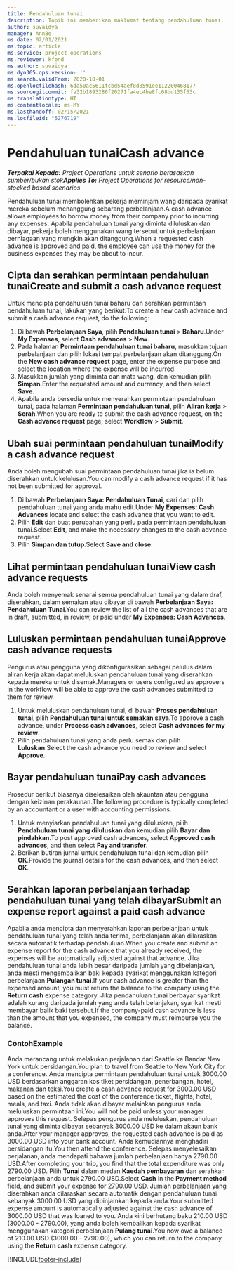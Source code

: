 ```yaml
---
title: Pendahuluan tunai
description: Topik ini memberikan maklumat tentang pendahuluan tunai.
author: suvaidya
manager: AnnBe
ms.date: 02/01/2021
ms.topic: article
ms.service: project-operations
ms.reviewer: kfend
ms.author: suvaidya
ms.dyn365.ops.version: ''
ms.search.validFrom: 2020-10-01
ms.openlocfilehash: 6da50ac5611fcbd54aef8d8591ee112200468177
ms.sourcegitcommit: fa32b1893286f20271fa4ec4be8fc68bd135f53c
ms.translationtype: HT
ms.contentlocale: ms-MY
ms.lasthandoff: 02/15/2021
ms.locfileid: "5276719"
---
```

# <a name="cash-advance"></a><span data-ttu-id="d9571-103">Pendahuluan tunai</span><span class="sxs-lookup"><span data-stu-id="d9571-103">Cash advance</span></span>

<span data-ttu-id="d9571-104">_**Terpakai Kepada:** Project Operations untuk senario berasaskan sumber/bukan stok_</span><span class="sxs-lookup"><span data-stu-id="d9571-104">_**Applies To:** Project Operations for resource/non-stocked based scenarios_</span></span>

<span data-ttu-id="d9571-105">Pendahuluan tunai membolehkan pekerja meminjam wang daripada syarikat mereka sebelum menanggung sebarang perbelanjaan.</span><span class="sxs-lookup"><span data-stu-id="d9571-105">A cash advance allows employees to borrow money from their company prior to incurring any expenses.</span></span> <span data-ttu-id="d9571-106">Apabila pendahuluan tunai yang diminta diluluskan dan dibayar, pekerja boleh menggunakan wang tersebut untuk perbelanjaan perniagaan yang mungkin akan ditanggung.</span><span class="sxs-lookup"><span data-stu-id="d9571-106">When a requested cash advance is approved and paid, the employee can use the money for the business expenses they may be about to incur.</span></span> 

## <a name="create-and-submit-a-cash-advance-request"></a><span data-ttu-id="d9571-107">Cipta dan serahkan permintaan pendahuluan tunai</span><span class="sxs-lookup"><span data-stu-id="d9571-107">Create and submit a cash advance request</span></span>
<span data-ttu-id="d9571-108">Untuk mencipta pendahuluan tunai baharu dan serahkan permintaan pendahuluan tunai, lakukan yang berikut:</span><span class="sxs-lookup"><span data-stu-id="d9571-108">To create a new cash advance and submit a cash advance request, do the following:</span></span> 

1. <span data-ttu-id="d9571-109">Di bawah **Perbelanjaan Saya**, pilih **Pendahuluan tunai** > **Baharu**.</span><span class="sxs-lookup"><span data-stu-id="d9571-109">Under **My Expenses**, select **Cash advances** > **New**.</span></span> 
2. <span data-ttu-id="d9571-110">Pada halaman **Permintaan pendahuluan tunai baharu**, masukkan tujuan perbelanjaan dan pilih lokasi tempat perbelanjaan akan ditanggung.</span><span class="sxs-lookup"><span data-stu-id="d9571-110">On the **New cash advance request** page, enter the expense purpose and select the location where the expense will be incurred.</span></span>
3. <span data-ttu-id="d9571-111">Masukkan jumlah yang diminta dan mata wang, dan kemudian pilih **Simpan**.</span><span class="sxs-lookup"><span data-stu-id="d9571-111">Enter the requested amount and currency, and then select **Save**.</span></span> 
4. <span data-ttu-id="d9571-112">Apabila anda bersedia untuk menyerahkan permintaan pendahuluan tunai, pada halaman **Permintaan pendahuluan tunai**, pilih **Aliran kerja** > **Serah**.</span><span class="sxs-lookup"><span data-stu-id="d9571-112">When you are ready to submit the cash advance request, on the **Cash advance request** page, select **Workflow** > **Submit**.</span></span>

## <a name="modify-a-cash-advance-request"></a><span data-ttu-id="d9571-113">Ubah suai permintaan pendahuluan tunai</span><span class="sxs-lookup"><span data-stu-id="d9571-113">Modify a cash advance request</span></span>

<span data-ttu-id="d9571-114">Anda boleh mengubah suai permintaan pendahuluan tunai jika ia belum diserahkan untuk kelulusan.</span><span class="sxs-lookup"><span data-stu-id="d9571-114">You can modify a cash advance request if it has not been submitted for approval.</span></span>

1. <span data-ttu-id="d9571-115">Di bawah **Perbelanjaan Saya: Pendahuluan Tunai**, cari dan pilih pendahuluan tunai yang anda mahu edit.</span><span class="sxs-lookup"><span data-stu-id="d9571-115">Under **My Expenses: Cash Advances** locate and select the cash advance that you want to edit.</span></span>
2. <span data-ttu-id="d9571-116">Pilih **Edit** dan buat perubahan yang perlu pada permintaan pendahuluan tunai.</span><span class="sxs-lookup"><span data-stu-id="d9571-116">Select **Edit**, and make the necessary changes to the cash advance request.</span></span> 
3. <span data-ttu-id="d9571-117">Pilih **Simpan dan tutup**.</span><span class="sxs-lookup"><span data-stu-id="d9571-117">Select **Save and close**.</span></span>


## <a name="view-cash-advance-requests"></a><span data-ttu-id="d9571-118">Lihat permintaan pendahuluan tunai</span><span class="sxs-lookup"><span data-stu-id="d9571-118">View cash advance requests</span></span>
<span data-ttu-id="d9571-119">Anda boleh menyemak senarai semua pendahuluan tunai yang dalam draf, diserahkan, dalam semakan atau dibayar di bawah **Perbelanjaan Saya: Pendahuluan Tunai**.</span><span class="sxs-lookup"><span data-stu-id="d9571-119">You can review the list of all the cash advances that are in draft, submitted, in review, or paid under **My Expenses: Cash Advances**.</span></span> 

## <a name="approve-cash-advance-requests"></a><span data-ttu-id="d9571-120">Luluskan permintaan pendahuluan tunai</span><span class="sxs-lookup"><span data-stu-id="d9571-120">Approve cash advance requests</span></span>

<span data-ttu-id="d9571-121">Pengurus atau pengguna yang dikonfigurasikan sebagai pelulus dalam aliran kerja akan dapat meluluskan pendahuluan tunai yang diserahkan kepada mereka untuk disemak.</span><span class="sxs-lookup"><span data-stu-id="d9571-121">Managers or users configured as approvers in the workflow will be able to approve the cash advances submitted to them for review.</span></span> 

1. <span data-ttu-id="d9571-122">Untuk meluluskan pendahuluan tunai, di bawah **Proses pendahuluan tunai**, pilih **Pendahuluan tunai untuk semakan saya**.</span><span class="sxs-lookup"><span data-stu-id="d9571-122">To approve a cash advance, under **Process cash advances**, select **Cash advances for my review**.</span></span>
2. <span data-ttu-id="d9571-123">Pilih pendahuluan tunai yang anda perlu semak dan pilih **Luluskan**.</span><span class="sxs-lookup"><span data-stu-id="d9571-123">Select the cash advance you need to review and select **Approve**.</span></span>  

## <a name="pay-cash-advances"></a><span data-ttu-id="d9571-124">Bayar pendahuluan tunai</span><span class="sxs-lookup"><span data-stu-id="d9571-124">Pay cash advances</span></span> 
<span data-ttu-id="d9571-125">Prosedur berikut biasanya diselesaikan oleh akauntan atau pengguna dengan keizinan perakaunan.</span><span class="sxs-lookup"><span data-stu-id="d9571-125">The following procedure is typically completed by an accountant or a user with accounting permissions.</span></span>

1. <span data-ttu-id="d9571-126">Untuk menyiarkan pendahuluan tunai yang diluluskan, pilih **Pendahuluan tunai yang diluluskan** dan kemudian pilih **Bayar dan pindahkan**.</span><span class="sxs-lookup"><span data-stu-id="d9571-126">To post approved cash advances, select **Approved cash advances**, and then select **Pay and transfer**.</span></span>  
2. <span data-ttu-id="d9571-127">Berikan butiran jurnal untuk pendahuluan tunai dan kemudian pilih **OK**.</span><span class="sxs-lookup"><span data-stu-id="d9571-127">Provide the journal details for the cash advances, and then select **OK**.</span></span> 

## <a name="submit-an-expense-report-against-a-paid-cash-advance"></a><span data-ttu-id="d9571-128">Serahkan laporan perbelanjaan terhadap pendahuluan tunai yang telah dibayar</span><span class="sxs-lookup"><span data-stu-id="d9571-128">Submit an expense report against a paid cash advance</span></span> 

<span data-ttu-id="d9571-129">Apabila anda mencipta dan menyerahkan laporan perbelanjaan untuk pendahuluan tunai yang telah anda terima, perbelanjaan akan dilaraskan secara automatik terhadap pendahuluan.</span><span class="sxs-lookup"><span data-stu-id="d9571-129">When you create and submit an expense report for the cash advance that you already received, the expenses will be automatically adjusted against that advance.</span></span> <span data-ttu-id="d9571-130">Jika pendahuluan tunai anda lebih besar daripada jumlah yang dibelanjakan, anda mesti mengembalikan baki kepada syarikat menggunakan kategori perbelanjaan **Pulangan tunai**.</span><span class="sxs-lookup"><span data-stu-id="d9571-130">If your cash advance is greater than the expensed amount, you must return the balance to the company using the **Return cash** expense category.</span></span> <span data-ttu-id="d9571-131">Jika pendahuluan tunai berbayar syarikat adalah kurang daripada jumlah yang anda telah belanjakan, syarikat mesti membayar balik baki tersebut.</span><span class="sxs-lookup"><span data-stu-id="d9571-131">If the company-paid cash advance is less than the amount that you expensed, the company must reimburse you the balance.</span></span> 

### <a name="example"></a><span data-ttu-id="d9571-132">Contoh</span><span class="sxs-lookup"><span data-stu-id="d9571-132">Example</span></span>
<span data-ttu-id="d9571-133">Anda merancang untuk melakukan perjalanan dari Seattle ke Bandar New York untuk persidangan.</span><span class="sxs-lookup"><span data-stu-id="d9571-133">You plan to travel from Seattle to New York City for a conference.</span></span> <span data-ttu-id="d9571-134">Anda mencipta permintaan pendahuluan tunai untuk 3000.00 USD berdasarkan anggaran kos tiket persidangan, penerbangan, hotel, makanan dan teksi.</span><span class="sxs-lookup"><span data-stu-id="d9571-134">You create a cash advance request for 3000.00 USD based on the estimated the cost of the conference ticket, flights, hotel, meals, and taxi.</span></span> <span data-ttu-id="d9571-135">Anda tidak akan dibayar melainkan pengurus anda meluluskan permintaan ini.</span><span class="sxs-lookup"><span data-stu-id="d9571-135">You will not be paid unless your manager approves this request.</span></span> <span data-ttu-id="d9571-136">Selepas pengurus anda meluluskan, pendahuluan tunai yang diminta dibayar sebanyak 3000.00 USD ke dalam akaun bank anda.</span><span class="sxs-lookup"><span data-stu-id="d9571-136">After your manager approves, the requested cash advance is paid as 3000.00 USD into your bank account.</span></span> <span data-ttu-id="d9571-137">Anda kemudiannya menghadiri persidangan itu.</span><span class="sxs-lookup"><span data-stu-id="d9571-137">You then attend the conference.</span></span> <span data-ttu-id="d9571-138">Selepas menyelesaikan perjalanan, anda mendapati bahawa jumlah perbelanjaan hanya 2790.00 USD.</span><span class="sxs-lookup"><span data-stu-id="d9571-138">After completing your trip, you find that the total expenditure was only 2790.00 USD.</span></span> <span data-ttu-id="d9571-139">Pilih **Tunai** dalam medan **Kaedah pembayaran** dan serahkan perbelanjaan anda untuk 2790.00 USD.</span><span class="sxs-lookup"><span data-stu-id="d9571-139">Select **Cash** in the **Payment method** field, and submit your expense for 2790.00 USD.</span></span> <span data-ttu-id="d9571-140">Jumlah perbelanjaan yang diserahkan anda dilaraskan secara automatik dengan pendahuluan tunai sebanyak 3000.00 USD yang dipinjamkan kepada anda.</span><span class="sxs-lookup"><span data-stu-id="d9571-140">Your submitted expense amount is automatically adjusted against the cash advance of 3000.00 USD that was loaned to you.</span></span> <span data-ttu-id="d9571-141">Anda kini berhutang baku 210.00 USD (3000.00 - 2790.00), yang anda boleh kembalikan kepada syarikat menggunakan kategori perbelanjaan **Pulang tunai**.</span><span class="sxs-lookup"><span data-stu-id="d9571-141">You now owe a balance of 210.00 USD (3000.00 - 2790.00), which you can return to the company using the **Return cash** expense category.</span></span>



[!INCLUDE[footer-include](../includes/footer-banner.md)]